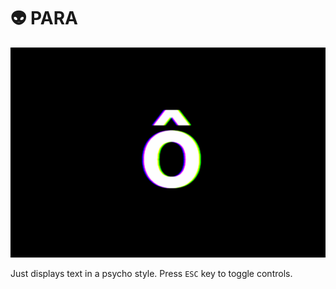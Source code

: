 # :alien: PARA

![Screenshot](images/screenshot.gif?raw=true)

Just displays text in a psycho style. Press `ESC` key to toggle controls.
